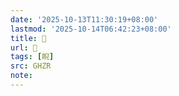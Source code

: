 ```yaml
---
date: '2025-10-13T11:30:19+08:00'
lastmod: '2025-10-14T06:42:23+08:00'
title: 󰥔
url: 󰥔
tags: [睨]
src: GHZR
note:
---
```

